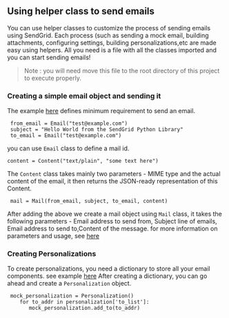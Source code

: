 ## Using helper class to send emails
You can use helper classes to customize the process of sending emails using SendGrid. Each process (such as sending a mock email,
building attachments, configuring settings, building personalizations,etc are made easy using helpers. All you need is a file with 
all the classes imported and you can start sending emails!

> Note :  you will need move this file to the root directory of this project to execute properly.

### Creating a simple email object and sending it
The example [here](https://github.com/sendgrid/sendgrid-python/blob/0b683169b08d3a7c204107cd333be33053297e74/examples/helpers/mail_example.py#L9)
defines minimum requirement to send an email.
```
 from_email = Email("test@example.com")
 subject = "Hello World from the SendGrid Python Library"
 to_email = Email("test@example.com")
```
you can use `Email` class to define a mail id.

```
content = Content("text/plain", "some text here")
```
The `Content` class takes mainly two parameters - MIME type and the actual content of the email, it then returns the JSON-ready representation of this Content.

```
 mail = Mail(from_email, subject, to_email, content)
```
After adding the above we create a mail object using `Mail` class, it takes the following parameters - Email address to send from, Subject line of emails, Email address to send to,Content of the message.
for more information on parameters and usage, see [here](https://github.com/sendgrid/sendgrid-python/blob/master/sendgrid/helpers/mail/mail.py)

### Creating Personalizations

To create personalizations, you need a dictionary to store all your email components. see example [here](https://github.com/sendgrid/sendgrid-python/blob/0b683169b08d3a7c204107cd333be33053297e74/examples/helpers/mail_example.py#L47)
After creating a dictionary, you can go ahead and create a `Personalization` object. 
```
 mock_personalization = Personalization()
    for to_addr in personalization['to_list']:
       mock_personalization.add_to(to_addr)
```
